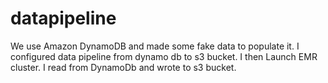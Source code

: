 # datapipeline

We use Amazon DynamoDB and made some fake data to populate it.
I configured data pipeline from dynamo db to s3 bucket. 
I then Launch EMR cluster. 
I read from DynamoDb and wrote to s3 bucket.  

